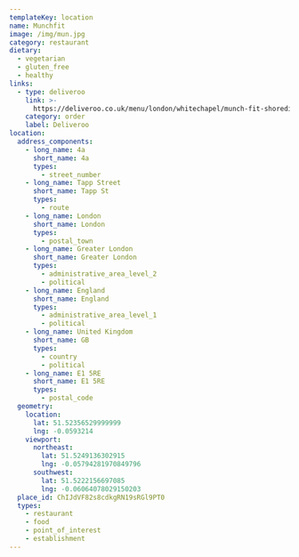 ```yaml
---
templateKey: location
name: Munchfit
image: /img/mun.jpg
category: restaurant
dietary:
  - vegetarian
  - gluten_free
  - healthy
links:
  - type: deliveroo
    link: >-
      https://deliveroo.co.uk/menu/london/whitechapel/munch-fit-shoreditch?utm_medium=affiliate&utm_source=google_maps_link
    category: order
    label: Deliveroo
location:
  address_components:
    - long_name: 4a
      short_name: 4a
      types:
        - street_number
    - long_name: Tapp Street
      short_name: Tapp St
      types:
        - route
    - long_name: London
      short_name: London
      types:
        - postal_town
    - long_name: Greater London
      short_name: Greater London
      types:
        - administrative_area_level_2
        - political
    - long_name: England
      short_name: England
      types:
        - administrative_area_level_1
        - political
    - long_name: United Kingdom
      short_name: GB
      types:
        - country
        - political
    - long_name: E1 5RE
      short_name: E1 5RE
      types:
        - postal_code
  geometry:
    location:
      lat: 51.52356529999999
      lng: -0.0593214
    viewport:
      northeast:
        lat: 51.5249136302915
        lng: -0.05794281970849796
      southwest:
        lat: 51.5222156697085
        lng: -0.06064078029150203
  place_id: ChIJdVF82s8cdkgRN19sRGl9PT0
  types:
    - restaurant
    - food
    - point_of_interest
    - establishment
---
```

